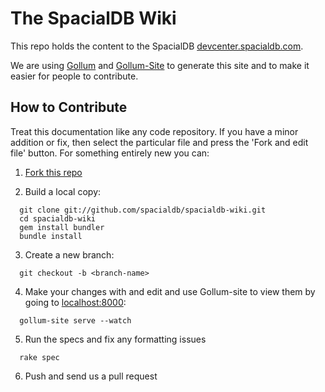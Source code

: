 # The SpacialDB Wiki

This repo holds the content to the SpacialDB [devcenter.spacialdb.com][dev-center].

We are using [Gollum][gollum] and [Gollum-Site][gol-site] to generate this site and to make it easier for people to contribute.

## How to Contribute

Treat this documentation like any code repository. If you have a minor addition or fix, then select the particular file and press the 'Fork and edit file' button. For something entirely new you can:

1. [Fork this repo][spacialdb-wiki]

2. Build a local copy:
```console
  git clone git://github.com/spacialdb/spacialdb-wiki.git
  cd spacialdb-wiki
  gem install bundler
  bundle install
```

3. Create a new branch:
```console
  git checkout -b <branch-name>
```

4. Make your changes with and edit and use Gollum-site to view them by going to [localhost:8000][localhost]:
```console
  gollum-site serve --watch
```

5. Run the specs and fix any formatting issues
```console
  rake spec
```

6. Push and send us a pull request

[dev-center]: http://devcenter.spacialdb.com
[spacialdb-wiki]: https://github.com/spacialdb/spacialdb-wiki
[gollum]:     https://github.com/github/gollum "Gollum Repo"
[gol-site]:   https://github.com/dreverri/gollum-site "Gollum-Site Repo"
[localhost]: http://localhost:8000 "Gollum-site frontend"